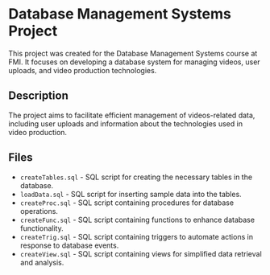 # Database Management Systems Project

This project was created for the Database Management Systems course at FMI. It focuses on developing a database system for managing videos, user uploads, and video production technologies.

## Description

The project aims to facilitate efficient management of videos-related data, including user uploads and information about the technologies used in video production.

## Files

- `createTables.sql` - SQL script for creating the necessary tables in the database.
- `loadData.sql` - SQL script for inserting sample data into the tables.
- `createProc.sql` - SQL script containing procedures for database operations.
- `createFunc.sql` - SQL script containing functions to enhance database functionality.
- `createTrig.sql` - SQL script containing triggers to automate actions in response to database events.
- `createView.sql` - SQL script containing views for simplified data retrieval and analysis.
